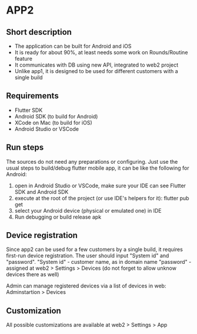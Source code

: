 # APP2

## Short description

- The application can be built for Android and iOS
- It is ready for about 90%, at least needs some work on Rounds/Routine feature
- It communicates with DB using new API, integrated to web2 project
- Unlike app1, it is designed to be used for different customers with a single build

## Requirements

- Flutter SDK
- Android SDK (to build for Android)
- XCode on Mac (to build for iOS)
- Android Studio or VSCode

## Run steps

The sources do not need any preparations or configuring.
Just use the usual steps to build/debug flutter mobile app, it can be like the following for Android:

1. open in Android Studio or VSCode, make sure your IDE can see Flutter SDK and Android SDK
2. execute at the root of the project (or use IDE's helpers for it): flutter pub get
3. select your Android device (physical or emulated one) in IDE
4. Run debugging or build release apk

## Device registration

Since app2 can be used for a few customers by a single build, it requires first-run device registration.
The user should input "System id" and "password".
"System id" - customer name, as in domain name
"password" - assigned at web2 > Settings > Devices (do not forget to allow unknow devices there as well)

Admin can manage registered devices via a list of devices in web: Adminstartion > Devices

## Customization

All possible customizations are available at web2 > Settings > App
